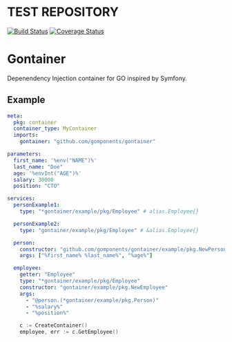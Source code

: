 # TEST REPOSITORY

[![Build Status](https://github.com/gomponents/gontainer/workflows/Tests/badge.svg?branch=master)](https://github.com/gomponents/gontainer/actions?query=workflow%3AGo)
[![Coverage Status](https://coveralls.io/repos/github/gomponents/gontainer/badge.svg?branch=master)](https://coveralls.io/github/gomponents/gontainer?branch=master)

# Gontainer

Depenendency Injection container for GO inspired by Symfony.

## Example

```yaml
meta:
  pkg: container
  container_type: MyContainer
  imports:
    gontainer: "github.com/gomponents/gontainer"

parameters:
  first_name: '%env("NAME")%'
  last_name: "Doe"
  age: '%envInt("AGE")%'
  salary: 30000
  position: "CTO"

services:
  personExample1:
    type: "*gontainer/example/pkg/Employee" # alias.Employee{}

  personExample2:
    type: "gontainer/example/pkg/Employee" # &alias.Employee{}

  person:
    constructor: "github.com/gomponents/gontainer/example/pkg.NewPerson"
    args: ["%first_name% %last_name%", "%age%"]

  employee:
    getter: "Employee"
    type: "*gontainer/example/pkg/Employee"
    constructor: "gontainer/example/pkg.NewEmployee"
    args:
      - "@person.(*gontainer/example/pkg.Person)"
      - "%salary%"
      - "%position%"
```

```go
    c := CreateContainer()
    employee, err := c.GetEmployee()
```
